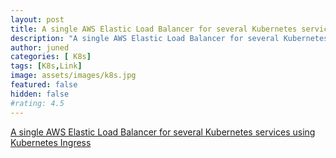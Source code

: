 ```yaml
---
layout: post
title: A single AWS Elastic Load Balancer for several Kubernetes services using Kubernetes Ingress
description: "A single AWS Elastic Load Balancer for several Kubernetes services using Kubernetes Ingress"
author: juned
categories: [ K8s]
tags: [K8s,Link]
image: assets/images/k8s.jpg
featured: false
hidden: false
#rating: 4.5
---
```

[A single AWS Elastic Load Balancer for several Kubernetes services using Kubernetes Ingress](http://www.sandtable.com/a-single-aws-elastic-load-balancer-for-several-kubernetes-services-using-kubernetes-ingress/)